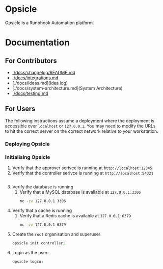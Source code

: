 # Opsicle

Opsicle is a Runbhook Automation platform.

# Documentation

## For Contributors

- [./docs/changelog/README.md](Changelog)
- [./docs/integrations.md](Integrations)
- [./docs/ideas.md](Idea log)
- [./docs/system-architecture.md](System Architecture)
- [./docs/testing.md](Testing)

## For Users

The following instructions assume a deployment where the deployment is accessible over `localhost` or `127.0.0.1`. You may need to modify the URLs to hit the correct server on the correct network relative to your workstation.

### Deploying Opsicle

### Initialising Opsicle

1. Verify that the approver serivce is running at `http://localhost:12345`
1. Verify that the controller serivce is running at `http://localhost:54321`
   ```sh

   ```
2. Verify the database is running
   1. Verify that a MySQL database is available at `127.0.0.1:3306`
      ```sh
      nc -zv 127.0.0.1 3306
      ```
3. Verify that a cache is running
   1. Verify that a Redis cache is available at `127.0.0.1:6379`
      ```sh
      nc -zv 127.0.0.1 6379
      ```
1. Create the `root` organisation and superuser
   ```sh
   opsicle init controller;
   ```
1. Login as the user:
   ```sh
   opsicle login;
   ```
